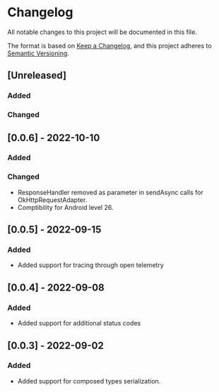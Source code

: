 # Changelog

All notable changes to this project will be documented in this file.

The format is based on [Keep a Changelog](https://keepachangelog.com/en/1.0.0/),
and this project adheres to [Semantic Versioning](https://semver.org/spec/v2.0.0.html).

## [Unreleased]

### Added

### Changed

## [0.0.6] - 2022-10-10

### Added

### Changed 

- ResponseHandler removed as parameter in sendAsync calls for OkHttpRequestAdapter. 
- Comptibility for Android level 26. 

## [0.0.5] - 2022-09-15

### Added

- Added support for tracing through open telemetry

## [0.0.4] - 2022-09-08

### Added

- Added support for additional status codes

## [0.0.3] - 2022-09-02

### Added

- Added support for composed types serialization.
